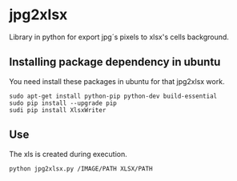 # jpg2xlsx
Library in python for export jpg´s pixels to xlsx's cells background.

Installing package dependency in ubuntu
--
You need install these packages in ubuntu for that jpg2xlsx work.
```
sudo apt-get install python-pip python-dev build-essential 
sudo pip install --upgrade pip 
sudi pip install XlsxWriter
```
Use
--
The xls is created during execution.

```
python jpg2xlsx.py /IMAGE/PATH XLSX/PATH
```

